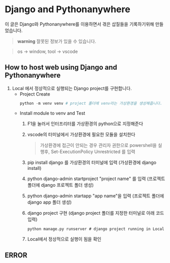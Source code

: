 # Django and Pythonanywhere

이 글은 Django와 Pythonanywhere를 이용하면서 겪은 삽질들을 기록하기위해 만들었습니다.

> **warning**
잘못된 정보가 있을 수 있습니다.


> os -> window, tool -> vscode

## How to host web using Django and Pythonanywhere

1. Local 에서 정상적으로 실행되는 Django project를 구현합니다.
    * Project Create
        ~~~ python
        python -m venv venv # project 폴더에 venv라는 가상환경을 생성해줍니다.
        ~~~
    * Install module to venv and Test
        1. F1을 눌러서 인터프리터를 가상환경의 python으로 지정해준다

        2. vscode의 터미널에서 가상환경에 필요한 모듈을 설치한다
            >가상환경에 접근이 안되는 경우 관리자 권한으로 powershell을 실행후,
            > Set-ExecutionPolicy Unrestricted 를 입력

        3. pip install django 를 가상환경의 터미널에 입력 (가상환경에 django install)

        4. python django-admin startproject "project name" 를 입력 (프로젝트 폴더에 django 프로젝트 폴더 생성)

        5. python django-admin startapp "app name"을 입력 (프로젝트 폴더에 django app 폴더 생성)

        6. django project 구현 (django project 폴더를 지정한 터미널로 아래 코드 입력)

            ~~~
            python manage.py runserver # django project running in Local
            ~~~

        7. Local에서 정상적으로 실행이 됨을 확인
## ERROR